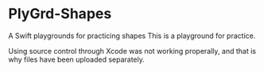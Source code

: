 # PlyGrd-Shapes
A Swift playgrounds for practicing shapes
This is a playground for practice.

Using source control through Xcode was not working properally, and that is why files have been uploaded separately.
